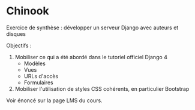 # Chinook

Exercice de synthèse : développer un serveur Django avec auteurs et disques

Objectifs :

1. Mobiliser ce qui a été abordé dans le tutoriel officiel Django 4
   - Modèles
   - Vues
   - URLs d'accès
   - Formulaires
2. Mobiliser l'utilisation de styles CSS cohérents, en particulier Bootstrap

Voir énoncé sur la page LMS du cours.
